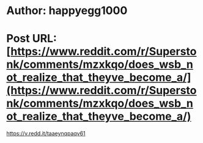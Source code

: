 # Author: happyegg1000
# Post URL: [https://www.reddit.com/r/Superstonk/comments/mzxkqo/does_wsb_not_realize_that_theyve_become_a/](https://www.reddit.com/r/Superstonk/comments/mzxkqo/does_wsb_not_realize_that_theyve_become_a/)


https://v.redd.it/taaeynqpaqv61